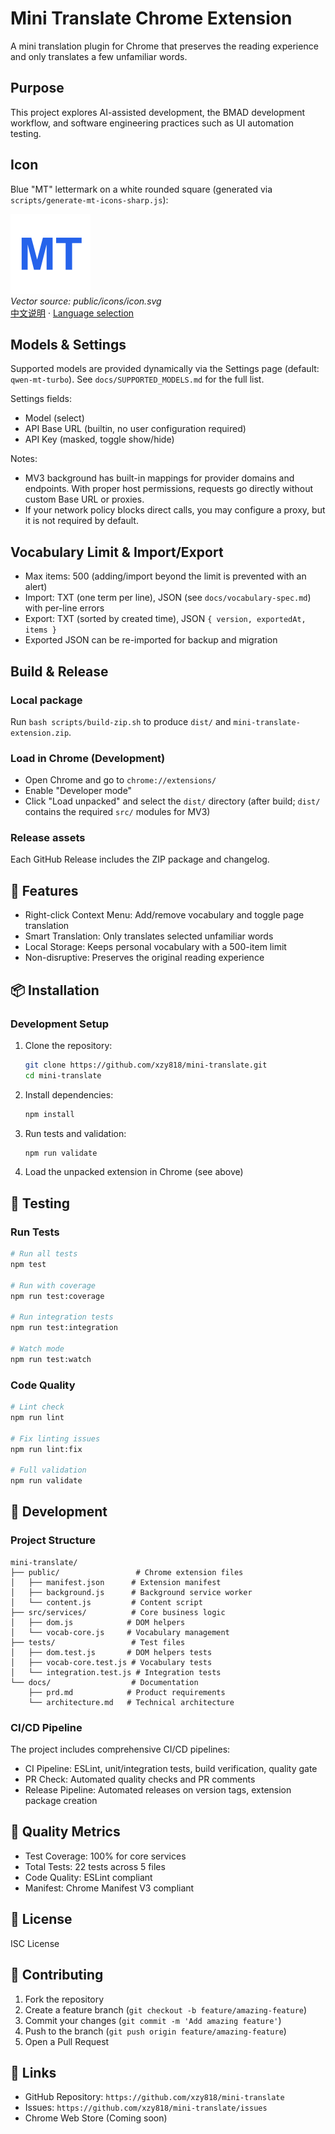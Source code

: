 # Mini Translate Chrome Extension

A mini translation plugin for Chrome that preserves the reading experience and only translates a few unfamiliar words.

## Purpose

This project explores AI-assisted development, the BMAD development workflow, and software engineering practices such as UI automation testing.

## Icon

Blue "MT" lettermark on a white rounded square (generated via `scripts/generate-mt-icons-sharp.js`):

<p>
  <img src="public/icons/icon-128.png" alt="Mini Translate Icon" width="128" height="128"/>
  <br/>
  <em>Vector source: public/icons/icon.svg</em>
  <br/>
  <a href="./README.zh.md">中文说明</a>
  ·
  <a href="./README.md">Language selection</a>
</p>

## Models & Settings

Supported models are provided dynamically via the Settings page (default: `qwen-mt-turbo`). See `docs/SUPPORTED_MODELS.md` for the full list.

Settings fields:
- Model (select)
- API Base URL (builtin, no user configuration required)
- API Key (masked, toggle show/hide)

Notes:
- MV3 background has built-in mappings for provider domains and endpoints. With proper host permissions, requests go directly without custom Base URL or proxies.
- If your network policy blocks direct calls, you may configure a proxy, but it is not required by default.

## Vocabulary Limit & Import/Export

- Max items: 500 (adding/import beyond the limit is prevented with an alert)
- Import: TXT (one term per line), JSON (see `docs/vocabulary-spec.md`) with per-line errors
- Export: TXT (sorted by created time), JSON `{ version, exportedAt, items }`
- Exported JSON can be re-imported for backup and migration

## Build & Release

### Local package
Run `bash scripts/build-zip.sh` to produce `dist/` and `mini-translate-extension.zip`.

### Load in Chrome (Development)
- Open Chrome and go to `chrome://extensions/`
- Enable "Developer mode"
- Click "Load unpacked" and select the `dist/` directory (after build; `dist/` contains the required `src/` modules for MV3)

### Release assets
Each GitHub Release includes the ZIP package and changelog.

## 🚀 Features

- Right-click Context Menu: Add/remove vocabulary and toggle page translation
- Smart Translation: Only translates selected unfamiliar words
- Local Storage: Keeps personal vocabulary with a 500-item limit
- Non-disruptive: Preserves the original reading experience

## 📦 Installation

### Development Setup

1. Clone the repository:
   ```bash
   git clone https://github.com/xzy818/mini-translate.git
   cd mini-translate
   ```

2. Install dependencies:
   ```bash
   npm install
   ```

3. Run tests and validation:
   ```bash
   npm run validate
   ```

4. Load the unpacked extension in Chrome (see above)

## 🧪 Testing

### Run Tests
```bash
# Run all tests
npm test

# Run with coverage
npm run test:coverage

# Run integration tests
npm run test:integration

# Watch mode
npm run test:watch
```

### Code Quality
```bash
# Lint check
npm run lint

# Fix linting issues
npm run lint:fix

# Full validation
npm run validate
```

## 🔧 Development

### Project Structure
```
mini-translate/
├── public/                 # Chrome extension files
│   ├── manifest.json      # Extension manifest
│   ├── background.js      # Background service worker
│   └── content.js         # Content script
├── src/services/          # Core business logic
│   ├── dom.js            # DOM helpers
│   └── vocab-core.js     # Vocabulary management
├── tests/                 # Test files
│   ├── dom.test.js       # DOM helpers tests
│   ├── vocab-core.test.js # Vocabulary tests
│   └── integration.test.js # Integration tests
└── docs/                  # Documentation
    ├── prd.md            # Product requirements
    └── architecture.md   # Technical architecture
```

### CI/CD Pipeline

The project includes comprehensive CI/CD pipelines:

- CI Pipeline: ESLint, unit/integration tests, build verification, quality gate
- PR Check: Automated quality checks and PR comments
- Release Pipeline: Automated releases on version tags, extension package creation

## 🎯 Quality Metrics

- Test Coverage: 100% for core services
- Total Tests: 22 tests across 5 files
- Code Quality: ESLint compliant
- Manifest: Chrome Manifest V3 compliant

## 📄 License

ISC License

## 🤝 Contributing

1. Fork the repository
2. Create a feature branch (`git checkout -b feature/amazing-feature`)
3. Commit your changes (`git commit -m 'Add amazing feature'`)
4. Push to the branch (`git push origin feature/amazing-feature`)
5. Open a Pull Request

## 🔗 Links

- GitHub Repository: `https://github.com/xzy818/mini-translate`
- Issues: `https://github.com/xzy818/mini-translate/issues`
- Chrome Web Store (Coming soon)



